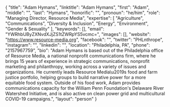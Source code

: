 {
  "title": "Adam Hymans",
  "linktitle": "Adam Hymans",
  "first": "Adam",
  "middle": "",
  "last": "Hymans",
  "honorific": "",
  "pronoun": "he/him",
  "role": "Managing Director, Resource Media",
  "expertise": [
    "Agriculture",
    "Communications",
    "Diversity & Inclusion",
    "Energy",
    "Environment",
    "Gender & Sexuality"
  ],
  "keywords": [],
  "email": "YWRhbUByZXNvdXJjZS1tZWRpYS5vcmc=",
  "images": [],
  "website": "https://www.resource-media.org",
  "facebook": "",
  "twitter": "PHLnthrope",
  "instagram": "",
  "linkedin": "",
  "location": "Philadelphia, PA",
  "phone": "2157967759",
  "bio": "Adam Hymans is based out of the Philadelphia office of Resource Media, a national nonprofit communications firm, where he brings 15 years of experience in strategic communications, nonprofit marketing and philanthropy, working across a variety of issues and organizations. He currently leads Resource Media\u2019s food and farm justice portfolio, helping groups to build narrative power for a more equitable food system. Outside of his food work, Adam provides communications capacity for the William Penn Foundation's Delaware River Watershed Initiative, and is also active on clean power grid and multicultural COVID-19 campaigns.",
  "layout": "person"
}